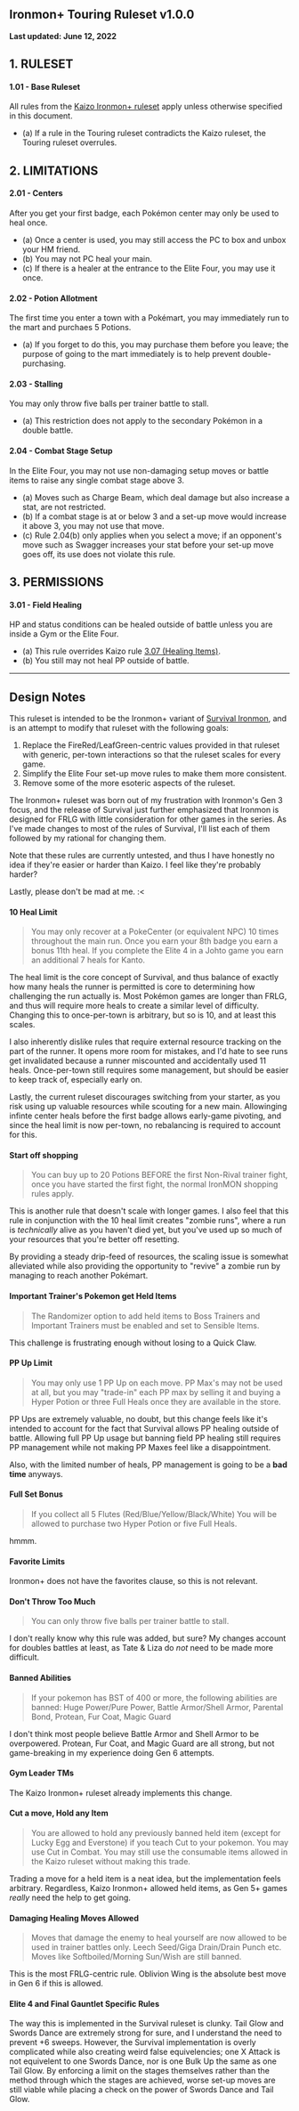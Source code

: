 ## Ironmon+ Touring Ruleset v1.0.0

**Last updated: June 12, 2022**

## 1. RULESET
#### 1.01 - Base Ruleset
All rules from the [Kaizo Ironmon+ ruleset](/rules.md) apply unless otherwise specified in this document.

* (a) If a rule in the Touring ruleset contradicts the Kaizo ruleset, the Touring ruleset overrules.

## 2. LIMITATIONS
#### 2.01 - Centers
After you get your first badge, each Pokémon center may only be used to heal once. 

* (a) Once a center is used, you may still access the PC to box and unbox your HM friend.
* (b) You may not PC heal your main.
* (c) If there is a healer at the entrance to the Elite Four, you may use it once.

#### 2.02 - Potion Allotment
The first time you enter a town with a Pokémart, you may immediately run to the mart and purchaes 5 Potions.

* (a) If you forget to do this, you may purchase them before you leave; the purpose of going to the mart
immediately is to help prevent double-purchasing.

#### 2.03 - Stalling
You may only throw five balls per trainer battle to stall.

* (a) This restriction does not apply to the secondary Pokémon in a double battle.

#### 2.04 - Combat Stage Setup
In the Elite Four, you may not use non-damaging setup moves or battle items to raise any single combat stage above 3.

* (a) Moves such as Charge Beam, which deal damage but also increase a stat, are not restricted.
* (b) If a combat stage is at or below 3 and a set-up move would increase it above 3, you may not use that move.
* (c) Rule 2.04(b) only applies when you select a move; if an opponent's move such as Swagger increases your stat before your set-up move goes off, its use does not violate this rule. 

## 3. PERMISSIONS
#### 3.01 - Field Healing
HP and status conditions can be healed outside of battle unless you are inside a Gym or the Elite Four.

* (a) This rule overrides Kaizo rule [3.07 (Healing Items)](/rules.md#307---healing-items).
* (b) You still may not heal PP outside of battle.

---

## Design Notes

This ruleset is intended to be the Ironmon+ variant of [Survival Ironmon](https://gist.github.com/valiant-code/adb18d248fa0fae7da6b639e2ee8f9c1#survival-ironmon-ruleset), and is an attempt to modify that ruleset with the following goals:

1. Replace the FireRed/LeafGreen-centric values provided in that ruleset with generic, per-town interactions so that the ruleset scales for every game.
1. Simplify the Elite Four set-up move rules to make them more consistent.
1. Remove some of the more esoteric aspects of the ruleset.

The Ironmon+ ruleset was born out of my frustration with Ironmon's Gen 3 focus, and the release of Survival just further emphasized that Ironmon is designed for FRLG with little consideration for other games in the series. As I've made changes to most of the rules of Survival, I'll list each of them followed by my rational for changing them.

Note that these rules are currently untested, and thus I have honestly no idea if they're easier or harder than Kaizo. I feel like they're probably harder?

Lastly, please don't be mad at me. :<

#### 10 Heal Limit
> You may only recover at a PokeCenter (or equivalent NPC) 10 times throughout the main run. Once you earn your 8th badge you earn a bonus 11th heal. If you complete the Elite 4 in a Johto game you earn an additional 7 heals for Kanto.

The heal limit is the core concept of Survival, and thus balance of exactly how many heals the runner is permitted is core to determining how challenging the run actually is. Most Pokémon games are longer than FRLG, and thus will require more heals to create a similar level of difficulty. Changing this to once-per-town is arbitrary, but so is 10, and at least this scales. 

I also inherently dislike rules that require external resource tracking on the part of the runner. It opens more room for mistakes, and I'd hate to see runs get invalidated because a runner miscounted and accidentally used 11 heals. Once-per-town still requires some management, but should be easier to keep track of, especially early on.

Lastly, the current ruleset discourages switching from your starter, as you risk using up valuable resources while scouting for a new main. Allowinging infinte center heals before the first badge allows early-game pivoting, and since the heal limit is now per-town, no rebalancing is required to account for this.

#### Start off shopping
> You can buy up to 20 Potions BEFORE the first Non-Rival trainer fight, once you have started the first fight, the normal IronMON shopping rules apply.

This is another rule that doesn't scale with longer games. I also feel that this rule in conjunction with the 10 heal limit creates "zombie runs", where a run is _technically_ alive as you haven't died yet, but you've used up so much of your resources that you're better off resetting.

By providing a steady drip-feed of resources, the scaling issue is somewhat alleviated while also providing the opportunity to "revive" a zombie run by managing to reach another Pokémart.

#### Important Trainer's Pokemon get Held Items
> The Randomizer option to add held items to Boss Trainers and Important Trainers must be enabled and set to Sensible Items.

This challenge is frustrating enough without losing to a Quick Claw.

#### PP Up Limit
> You may only use 1 PP Up on each move. PP Max's may not be used at all, but you may "trade-in" each PP max by selling it and buying a Hyper Potion or three Full Heals once they are available in the store.

PP Ups are extremely valuable, no doubt, but this change feels like it's intended to account for the fact that Survival allows PP healing outside of battle. Allowing full PP Up usage but banning field PP healing still requires PP management while not making PP Maxes feel like a disappointment.

Also, with the limited number of heals, PP management is going to be a **bad time** anyways.

#### Full Set Bonus
> If you collect all 5 Flutes (Red/Blue/Yellow/Black/White) You will be allowed to purchase two Hyper Potion or five Full Heals.

hmmm.

#### Favorite Limits
Ironmon+ does not have the favorites clause, so this is not relevant.

#### Don't Throw Too Much
> You can only throw five balls per trainer battle to stall.

I don't really know why this rule was added, but sure? My changes account for doubles battles at least, as Tate & Liza do _not_ need to be made more difficult.

#### Banned Abilities
> If your pokemon has BST of 400 or more, the following abilities are banned: Huge Power/Pure Power, Battle Armor/Shell Armor, Parental Bond, Protean, Fur Coat, Magic Guard

I don't think most people believe Battle Armor and Shell Armor to be overpowered. Protean, Fur Coat, and Magic Guard are all strong, but not game-breaking in my experience doing Gen 6 attempts.

#### Gym Leader TMs
The Kaizo Ironmon+ ruleset already implements this change.

#### Cut a move, Hold any Item
> You are allowed to hold any previously banned held item (except for Lucky Egg and Everstone) if you teach Cut to your pokemon. You may use Cut in Combat. You may still use the consumable items allowed in the Kaizo ruleset without making this trade.

Trading a move for a held item is a neat idea, but the implementation feels arbitrary. Regardless, Kaizo Ironmon+ allowed held items, as Gen 5+ games _really_ need the help to get going.

#### Damaging Healing Moves Allowed
> Moves that damage the enemy to heal yourself are now allowed to be used in trainer battles only. Leech Seed/Giga Drain/Drain Punch etc. Moves like Softboiled/Morning Sun/Wish are still banned.

This is the most FRLG-centric rule. Oblivion Wing is the absolute best move in Gen 6 if this is allowed.

#### Elite 4 and Final Gauntlet Specific Rules
The way this is implemented in the Survival ruleset is clunky. Tail Glow and Swords Dance are extremely strong for sure, and I understand the need to prevent +6 sweeps. However, the Survival implementation is overly complicated while also creating weird false equivelencies; one X Attack is not equivelent to one Swords Dance, nor is one Bulk Up the same as one Tail Glow. By enforcing a limit on the stages themselves rather than the method through which the stages are achieved, worse set-up moves are still viable while placing a check on the power of Swords Dance and Tail Glow.
